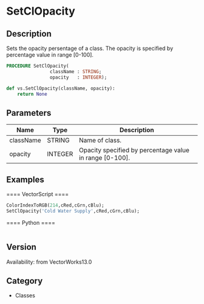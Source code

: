 # SetClOpacity

## Description
Sets the opacity persentage of a class. The opacity is specified by percentage value in range [0-100].

```pascal
PROCEDURE SetClOpacity(
				className : STRING;
				opacity   : INTEGER);
```

```python
def vs.SetClOpacity(className, opacity):
    return None
```

## Parameters
|Name|Type|Description|
|---|---|---|
|className|STRING|Name of class.|
|opacity|INTEGER|Opacity specified by percentage value in range [0-100].|

## Examples
==== VectorScript ====
```pascal
ColorIndexToRGB(214,cRed,cGrn,cBlu);
SetClOpacity('Cold Water Supply',cRed,cGrn,cBlu);
```
==== Python ====
```python

```

## Version
Availability: from VectorWorks13.0

## Category
* Classes

